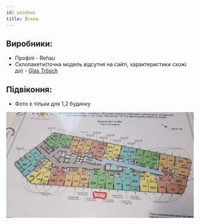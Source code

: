 ```yaml
---
id: windows
title: Вікна
---
```

## Виробники:

- Профілі - Rehau
- Склопакети(точна модель відсутня на сайті, характеристики схожі до) - [Glas Trösch](https://www.glastroesch.ua/produkcija/ehksterer/ehnergosberegajushchie-steklopakety/ehnergopaketr-glas-troesch-super-comfort-44mm.html)

## Підвіконня:
- Фото є тільки для 1,2 будинку

![](/files/windowsill.jpg)